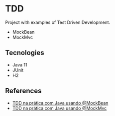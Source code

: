 # TDD 

Project with examples of Test Driven Development. 

- MockBean
- MockMvc

## Tecnologies

- Java 11
- JUnit
- H2

## References

- [TDD na prática com Java usando @MockBean](https://youtu.be/4VmbETu-dcA)
- [TDD na prática com Java usando @MockMvc](https://youtu.be/AGDcPgXj8BU)
